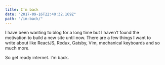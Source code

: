 ```yaml
---
title: I’m back
date: "2017-09-16T22:40:32.169Z"
path: "/im-back/"
---
```


I have been wanting to blog for a long time but I haven’t found the motivation
to build a new site until now. There are a few things I want to write about like ReactJS, Redux,
Gatsby, Vim, mechanical keyboards and so much more.

So get ready internet. I’m back.
